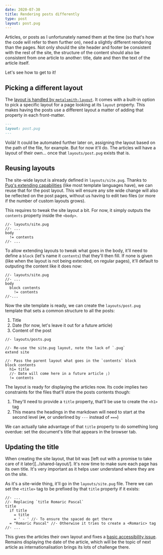 ```yaml
---
date: 2020-07-30
title: Rendering posts differently
type: post
layout: post.pug
---
```

Articles, or posts as I unfortunately named them at the time (so that's how the code will refer to them further on), need a slightly different rendering than the pages. Not only should the site header and footer be consistent with the rest of the site, the structure of the content should also be consistent from one article to another: title, date and then the text of the article itself.

Let's see how to get to it!

Picking a different layout
---

The [layout is handled by `metalsmith-layout`][shared-layout]. It comes with a built-in  option to pick a specific layout for a page looking at its `layout` property. This makes having the posts use a different layout a matter of adding that property in each front-matter.

```md
---
layout: post.pug
---
```

<span lang="fr">Voilà</span>! It could be automated further later on, assigning the layout based on the path of the file, for example. But for now it'll do. The articles will have a layout of their own… once that `layouts/post.pug` exists that is.

Reusing layouts
---

The site-wide layout is already defined in `layouts/site.pug`. Thanks to [Pug's extending capabilities][pug-extend] (like most template languages have), we can reuse that for the post layout. This will ensure any site wide change will also be reflected on the post pages, without us having to edit two files (or more if the number of custom layouts grows).

This requires to tweak the site layout a bit. For now, it simply outputs the `contents` property inside the `<body>`.

```pug
//- layouts/site.pug
//- ...
body
  != contents
//- ...
```

To allow extending layouts to tweak what goes in the body, it'll need to define a `block` (let's name it `contents`) that they'll then fill. If none is given (like when the layout is not being extended, on regular pages), it'll default to outputing the content like it does now:

```pug
//- layouts/site.pug
//- ...
body
  block contents
    != contents
//-...
```

Now the site template is ready, we can create the `layouts/post.pug` template that sets a common structure to all the posts:

1. Title
2. Date (for now, let's leave it out for a future article)
3. Content of the post

```pug
//- layouts/posts.pug

//- Re-use the site.pug layout, note the lack of `.pug`
extend site

//- Pass the parent layout what goes in the `contents` block
block contents
  h1= title
  //- Date will come here in a future article ;)
  != contents
```

The layout is ready for displaying the articles now. Its code implies two constraints for the files that'll store the posts contents though:

1. They'll need to provide a `title` property, that'll be use to create the `<h1>` tag
2. This means the headings in the markdown will need to start at the second level (`##`, or underlined by `---` instead of `===`)

We can actually take advantage of that `title` property to do something long overdue: set the document's title that appears in the browser tab.

Updating the title
---

When creating the site layout, that bit was [left out with a promise to take care of it later][../shared-layout/]. It's now time to make sure each page has its own title. It's very important as it helps user understand where they are on the site.

As it's a site-wide thing, it'll go in the `layouts/site.pug` file. There we can set the `<title>` tag to be prefixed by that `title` property if it exists:

```pug
//- ...
//- Replacing `title Romaric Pascal`
title
  if title
    = title
    = ' - ' //- To ensure the spaced do get there
  = "Romaric Pascal" //- Otherwise it tries to create a <Romaric> tag
//- ...
```

This gives the articles their own layout and fixes a [basic accessibility issue][wcag-title]. Remains displaying the date of the article, which will be the topic of next article as internationalisation brings its lots of challenge there.

[pug-extend]: https://pugjs.org/language/inheritance.html
[shared-layout]: ../shared-layout/
[wcag-title]: https://www.w3.org/TR/WCAG21/#page-titled
